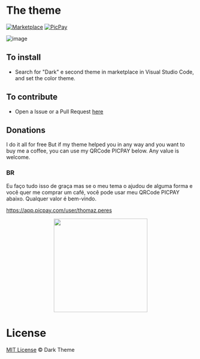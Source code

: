 # The theme
[![Marketplace](https://vsmarketplacebadge.apphb.com/version/akamud.vscode-theme-onelight.svg)](https://marketplace.visualstudio.com/items?itemName=Thomaz.preparing)
[![PicPay](https://img.shields.io/static/v1?style=for-the-badge&message=PicPay&color=222222&logo=PicPay&logoColor=21C25E&label=)](https://app.picpay.com/user/thomaz.peres) 

![image](https://user-images.githubusercontent.com/58439854/90839292-86a1b700-e32d-11ea-893b-20472372466b.png)

## To install

- Search for "Dark" e second theme in marketplace in Visual Studio Code, and set the color theme.

## To contribute 

- Open a Issue or a Pull Request [here](https://github.com/Thomaz-Peres/Theme)

## Donations

I do it all for free
But if my theme helped you in any way and you want to buy me a coffee, you can use my QRCode PICPAY below. Any value is welcome.

### **BR**
Eu faço tudo isso de graça mas se o meu tema o ajudou de alguma forma e você quer me comprar um café, você pode usar meu QRCode PICPAY abaixo. Qualquer valor é bem-vindo.

https://app.picpay.com/user/thomaz.peres
<div style="text-align: center;">

 <img src="https://user-images.githubusercontent.com/58439854/104861724-c0dca800-590f-11eb-866e-2cb4e6fdadad.png" width="250">
</div>

# License
[MIT License](./LICENSE) © Dark Theme

